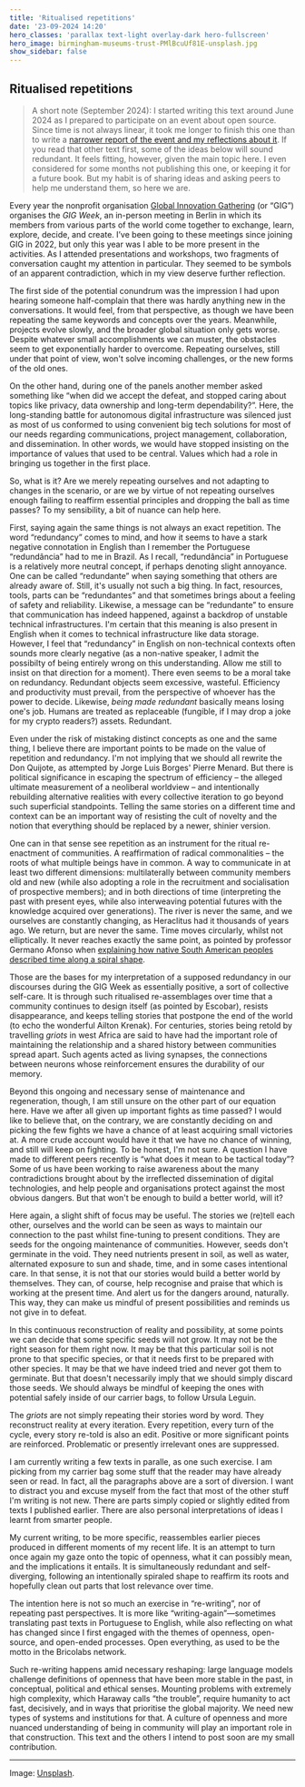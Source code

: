 ```yaml
---
title: 'Ritualised repetitions'
date: '23-09-2024 14:20'
hero_classes: 'parallax text-light overlay-dark hero-fullscreen'
hero_image: birmingham-museums-trust-PMlBcuUf81E-unsplash.jpg
show_sidebar: false
---
```


## Ritualised repetitions

> A short note (September 2024): I started writing this text around June 2024 as I prepared to participate on an event about open source. Since time is not always linear, it took me longer to finish this one than to write a [narrower report of the event and my reflections about it](../open-for-all/). If you read that other text first, some of the ideas below will sound redundant. It feels fitting, however, given the main topic here. I even considered for some months not publishing this one, or keeping it for a future book. But my habit is of sharing ideas and asking peers to help me understand them, so here we are. 

Every year the nonprofit organisation [Global Innovation Gathering](https://globalinnovationgathering.org) (or “GIG”) organises the _GIG Week_, an in-person meeting in Berlin in which its members from various parts of the world come together to exchange, learn, explore, decide, and create. I’ve been going to these meetings since joining GIG in 2022, but only this year was I able to be more present in the activities. As I attended presentations and workshops, two fragments of conversation caught my attention in particular. They seemed to be symbols of an apparent contradiction, which in my view deserve further reflection.

The first side of the potential conundrum was the impression I had upon hearing someone half-complain that there was hardly anything new in the conversations. It would feel, from that perspective, as though we have been repeating the same keywords and concepts over the years. Meanwhile, projects evolve slowly, and the broader global situation only gets worse. Despite whatever small accomplishments we can muster, the obstacles seem to get exponentially harder to overcome. Repeating ourselves, still under that point of view, won't solve incoming challenges, or the new forms of the old ones.

On the other hand, during one of the panels another member asked something like “when did we accept the defeat, and stopped caring about topics like privacy, data ownership and long-term dependability?”. Here, the long-standing battle for autonomous digital infrastructure was silenced just as most of us conformed to using convenient big tech solutions for most of our needs regarding communications, project management, collaboration, and dissemination. In other words, we would have stopped insisting on the importance of values that used to be central. Values which had a role in bringing us together in the first place.

So, what is it? Are we merely repeating ourselves and not adapting to changes in the scenario, or are we by virtue of not repeating ourselves enough failing to reaffirm essential principles and dropping the ball as time passes? To my sensibility, a bit of nuance can help here.

First, saying again the same things is not always an exact repetition. The word “redundancy” comes to mind, and how it seems to have a stark negative connotation in English than I remember the Portuguese “redundância” had to me in Brazil. As I recall, “redundância” in Portuguese is a relatively more neutral concept, if perhaps denoting slight annoyance. One can be called “redundante” when saying something that others are already aware of. Still, it's usually not such a big thing. In fact, resources, tools, parts can be “redundantes” and that sometimes brings about a feeling of safety and reliability. Likewise, a message can be “redundante” to ensure that communication has indeed happened, against a backdrop of unstable technical infrastructures. I'm certain that this meaning is also present in English when it comes to technical infrastructure like data storage. However, I feel that “redundancy” in English on non-technical contexts often sounds more clearly negative (as a non-native speaker, I admit the possibilty of being entirely wrong on this understanding. Allow me still to insist on that direction for a moment). There even seems to be a moral take on redundancy. Redundant objects seem excessive, wasteful. Efficiency and productivity must prevail, from the perspective of whoever has the power to decide. Likewise, _being made redundant_ basically means losing one's job. Humans are treated as replaceable (fungible, if I may drop a joke for my crypto readers?) assets. Redundant.

Even under the risk of mistaking distinct concepts as one and the same thing, I believe there are important points to be made on the value of repetition and redundancy. I'm not implying that we should all rewrite the Don Quijote, as attempted by Jorge Luis Borges' Pierre Menard. But there is political significance in escaping the spectrum of efficiency – the alleged ultimate measurement of a neoliberal worldview – and intentionally rebuilding alternative realities with every collective iteration to go beyond such superficial standpoints. Telling the same stories on a different time and context can be an important way of resisting the cult of novelty and the notion that everything should be replaced by a newer, shinier version.

One can in that sense see repetition as an instrument for the ritual re-enactment of communities. A reaffirmation of radical commonalities – the roots of what multiple beings have in common. A way to communicate in at least two different dimensions: multilaterally between community members old and new (while also adopting a role in the recruitment and socialisation of prospective members); and in both directions of time (interpreting the past with present eyes, while also interweaving potential futures with the knowledge acquired over generations). The river is never the same, and we ourselves are constantly changing, as Heraclitus had it thousands of years ago. We return, but are never the same. Time moves circularly, whilst not elliptically. It never reaches exactly the same point, as pointed by professor Germano Afonso when [explaining how native South American peoples described time along a spiral shape](https://www.youtube.com/watch?t=1478&v=Cxmm7aFqkLc).

Those are the bases for my interpretation of a supposed redundancy in our discourses during the GIG Week as essentially positive, a sort of collective self-care. It is through such ritualised re-assemblages over time that a community continues to design itself (as pointed by Escobar), resists disappearance, and keeps telling stories that postpone the end of the world (to echo the wonderful Ailton Krenak). For centuries, stories being retold by travelling _griots_ in west Africa are said to have had the important role of maintaining the relationship and a shared history between communities spread apart. Such agents acted as living synapses, the connections between neurons whose reinforcement ensures the durability of our memory.

Beyond this ongoing and necessary sense of maintenance and regeneration, though, I am still unsure on the other part of our equation here. Have we after all given up important fights as time passed? I would like to believe that, on the contrary, we are constantly deciding on and picking the few fights we have a chance of at least acquiring small victories at. A more crude account would have it that we have no chance of winning, and still will keep on fighting. To be honest, I'm not sure. A question I have made to different peers recently is “what does it mean to be tactical today”? Some of us have been working to raise awareness about the many contradictions brought about by the irreflected dissemination of digital technologies, and help people and organisations protect against the most obvious dangers. But that won't be enough to build a better world, will it?

Here again, a slight shift of focus may be useful. The stories we (re)tell each other, ourselves and the world can be seen as ways to maintain our connection to the past whilst fine-tuning to present conditions. They are seeds for the ongoing maintenance of communities. However, seeds don't germinate in the void. They need nutrients present in soil, as well as water, alternated exposure to sun and shade, time, and in some cases intentional care. In that sense, it is not that our stories would build a better world by themselves. They can, of course, help recognise and praise that which is working at the present time. And alert us for the dangers around, naturally. This way, they can make us mindful of present possibilities and reminds us not give in to defeat.

In this continuous reconstruction of reality and possibility, at some points we can decide that some specific seeds will not grow. It may not be the right season for them right now. It may be that this particular soil is not prone to that specific species, or that it needs first to be prepared with other species. It may be that we have indeed tried and never got them to germinate. But that doesn't necessarily imply that we should simply discard those seeds. We should always be mindful of keeping the ones with potential safely inside of our carrier bags, to follow Ursula Leguin.

The _griots_ are not simply repeating their stories word by word. They reconstruct reality at every iteration. Every repetition, every turn of the cycle, every story re-told is also an edit. Positive or more significant points are reinforced. Problematic or presently irrelevant ones are suppressed.

I am currently writing a few texts in paralle, as one such exercise. I am picking from my carrier bag some stuff that the reader may have already seen or read. In fact, all the paragraphs above are a sort of diversion. I want to distract you and excuse myself from the fact that most of the other stuff I'm writing is not new. There are parts simply copied or slightly edited from texts I published earlier. There are also personal interpretations of ideas I learnt from smarter people.

My current writing, to be more specific, reassembles earlier pieces produced in different moments of my recent life. It is an attempt to turn once again my gaze onto the topic of openness, what it can possibly mean, and the implications it entails. It is simultaneously redundant and self-diverging, following an intentionally spiraled shape to reaffirm its roots and hopefully clean out parts that lost relevance over time.

The intention here is not so much an exercise in “re-writing”, nor of repeating past perspectives. It is more like “writing-again”—sometimes translating past texts in Portuguese to English, while also reflecting on what has changed since I first engaged with the themes of openness, open-source, and open-ended processes. Open everything, as used to be the motto in the Bricolabs network.

Such re-writing happens amid necessary reshaping: large language models challenge definitions of openness that have been more stable in the past, in conceptual, political and ethical senses. Mounting problems with extremely high complexity, which Haraway calls “the trouble”, require humanity to act fast, decisively, and in ways that prioritise the global majority. We need new types of systems and institutions for that. A culture of openness and more nuanced understanding of being in community will play an important role in that construction. This text and the others I intend to post soon are my small contribution.

---

Image: [Unsplash](https://unsplash.com/photos/PMlBcuUf81E).